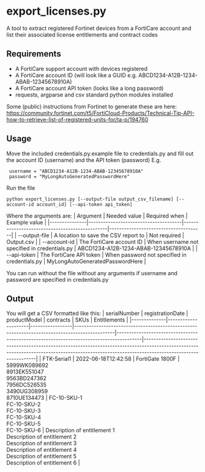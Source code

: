 
# export_licenses.py
A tool to extract registered Fortinet devices from a FortiCare account and list their associated license entitlements and contract codes

## Requirements
 - A FortiCare support account with devices registered
 - A FortiCare account ID (will look like a GUID e.g. ABCD1234-A12B-1234-ABAB-12345678910A)
 - A FortiCare account API token (looks like a long password)
 - requests, argparse and csv standard python modules installed
 
 Some (public) instructions from Fortinet to generate these are here: https://community.fortinet.com/t5/FortiCloud-Products/Technical-Tip-API-how-to-retrieve-list-of-registered-units-for/ta-p/194760
 
 ## Usage
 Move the included credentials.py.example file to credentials.py and fill out the account ID (username) and the API token (password)
 E.g.
 
     username = "ABCD1234-A12B-1234-ABAB-12345678910A"
     password = "MyLongAutoGeneratedPasswordHere"
     
  Run the file
  
    python export_licenses.py [--output-file output_csv_filename] [--account-id account_id] [--api-token api_token]
 Where the arguments are:
 | Argument      | Needed value                         | Required when                                 | Example value                        |
|---------------|--------------------------------------|-----------------------------------------------|--------------------------------------|
| --output-file | A location to save the CSV report to | Not required                                  | Output.csv                           |
| --account-id  | The FortiCare account ID             | When username not specified in credentials.py | ABCD1234-A12B-1234-ABAB-12345678910A |
| --api-token   | The FortiCare API token              | When password not specified in credentials.py | MyLongAutoGeneratedPasswordHere      |
    
  You can run without the file without any arguments if username and password are specified in credentials.py
    
    
    
## Output

You will get a CSV formatted like this:
| serialNumber | registrationDate    | productModel    | contracts                                                                                    | SKUs                                                                                   | Entitlements                                                                                                                                                                                 |
|--------------|---------------------|-----------------|----------------------------------------------------------------------------------------------|----------------------------------------------------------------------------------------|----------------------------------------------------------------------------------------------------------------------------------------------------------------------------------------------|
| FTK-Serial1  | 2022-06-18T12:42:58 | FortiGate 1800F | 5999WK089692<br>8913EK551047<br>9563BD247362<br>7956DC526535<br>3490UG308959<br>8710UE134473 | FC-10-SKU-1<br>FC-10-SKU-2<br>FC-10-SKU-3<br>FC-10-SKU-4<br>FC-10-SKU-5<br>FC-10-SKU-6 | Description of entitlement 1<br>Description of entitlement 2<br>Description of entitlement 3<br>Description of entitlement 4<br>Description of entitlement 5<br>Description of entitlement 6 |
                                                                                                                                                                                                                                                                                                                                                                 

